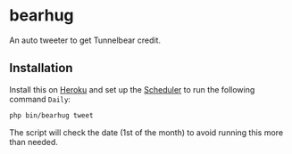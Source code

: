# bearhug

An auto tweeter to get Tunnelbear credit.

## Installation

Install this on [Heroku](https://dashboard.heroku.com) and set up the [Scheduler](https://scheduler.heroku.com/dashboard) to run the following command `Daily`:

```bash
php bin/bearhug tweet
```

The script will check the date (1st of the month) to avoid running this more than needed.

